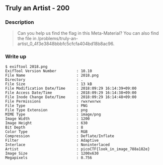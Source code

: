 ## Truly an Artist - 200

### Description

> Can you help us find the flag in this Meta-Material? You can also find the file in /problems/truly-an-artist_0_4f3e3848bbbfc5cfcfa404bd18b8ac96.

### Write up

```
$ exiftool 2018.png
ExifTool Version Number         : 10.10
File Name                       : 2018.png
Directory                       : .
File Size                       : 13 kB
File Modification Date/Time     : 2018:09:29 16:14:39+09:00
File Access Date/Time           : 2018:09:29 16:14:38+09:00
File Inode Change Date/Time     : 2018:09:29 16:14:48+09:00
File Permissions                : rwxrwxrwx
File Type                       : PNG
File Type Extension             : png
MIME Type                       : image/png
Image Width                     : 1200
Image Height                    : 630
Bit Depth                       : 8
Color Type                      : RGB
Compression                     : Deflate/Inflate
Filter                          : Adaptive
Interlace                       : Noninterlaced
Artist                          : picoCTF{look_in_image_788a182e}
Image Size                      : 1200x630
Megapixels                      : 0.756
```
